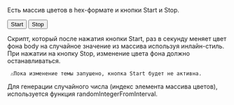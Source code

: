 Есть массив цветов в hex-формате и кнопки Start и Stop.

<button type="button" data-action="start">Start</button>
<button type="button" data-action="stop">Stop</button>

Скрипт, который после нажатия кнопки Start, раз в секунду меняет цвет фона body
на случайное значение из массива используя инлайн-стиль. При нажатии на кнопку
Stop, изменение цвета фона должно останавливаться.

     ⚠️Пока изменение темы запушено, кнопка Start будет не активна.

Для генерации случайного числа (индекс элемента массива цветов), используется
функция randomIntegerFromInterval.
